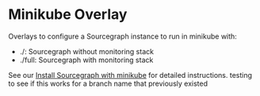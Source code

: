 # Minikube Overlay

Overlays to configure a Sourcegraph instance to run in minikube with:

- ./: Sourcegraph without monitoring stack
- ./full: Sourcegraph with monitoring stack

See our [Install Sourcegraph with minikube](https://docs.sourcegraph.com/admin/deploy/single-node/minikube) for detailed instructions.
testing to see if this works for a branch name that previously existed
